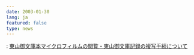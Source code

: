 ```yaml
---
date: 2003-01-30
lang: ja
featured: false
type: news
---
```

: <a href="news-2007/higashiyama.htm">東山御文庫本マイクロフィルムの閲覧・東山御文庫記録の複写手続について</a>
